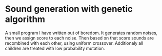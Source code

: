 # Sound generation with genetic algorithm

A small program I have written out of boredom. It generates random noises, then 
we assign score to each noise. 
Then based on that score sounds are recombined with each other, using uniform crossover.
Additionaly all children are treated with low probability mutation. 